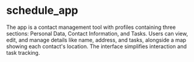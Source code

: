 # schedule_app
The app is a contact management tool with profiles containing three sections: Personal Data, Contact Information, and Tasks. Users can view, edit, and manage details like name, address, and tasks, alongside a map showing each contact's location. The interface simplifies interaction and task tracking.
